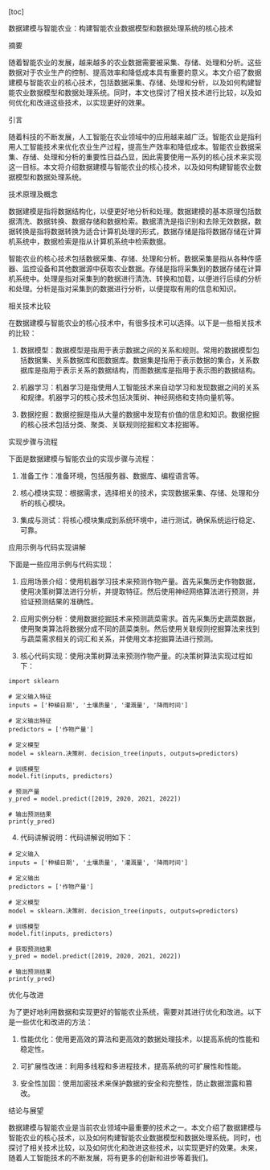 
[toc]                    
                
                
数据建模与智能农业：构建智能农业数据模型和数据处理系统的核心技术

摘要

随着智能农业的发展，越来越多的农业数据需要被采集、存储、处理和分析。这些数据对于农业生产的控制、提高效率和降低成本具有重要的意义。本文介绍了数据建模与智能农业的核心技术，包括数据采集、存储、处理和分析，以及如何构建智能农业数据模型和数据处理系统。同时，本文也探讨了相关技术进行比较，以及如何优化和改进这些技术，以实现更好的效果。

引言

随着科技的不断发展，人工智能在农业领域中的应用越来越广泛。智能农业是指利用人工智能技术来优化农业生产过程，提高生产效率和降低成本。智能农业数据采集、存储、处理和分析的重要性日益凸显，因此需要使用一系列的核心技术来实现这一目标。本文将介绍数据建模与智能农业的核心技术，以及如何构建智能农业数据模型和数据处理系统。

技术原理及概念

数据建模是指将数据结构化，以便更好地分析和处理。数据建模的基本原理包括数据清洗、数据转换、数据存储和数据检索。数据清洗是指识别和去除无效数据，数据转换是指将数据转换为适合计算机处理的形式，数据存储是指将数据存储在计算机系统中，数据检索是指从计算机系统中检索数据。

智能农业的核心技术包括数据采集、存储、处理和分析。数据采集是指从各种传感器、监控设备和其他数据源中获取农业数据。存储是指将采集到的数据存储在计算机系统中。处理是指对采集到的数据进行清洗、转换和加载，以便进行后续的分析和处理。分析是指对采集到的数据进行分析，以便提取有用的信息和知识。

相关技术比较

在数据建模与智能农业的核心技术中，有很多技术可以选择。以下是一些相关技术的比较：

1. 数据模型：数据模型是指用于表示数据之间的关系和规则。常用的数据模型包括数据集、关系数据库和图数据库。数据集是指用于表示数据的集合，关系数据库是指用于表示关系的数据结构，而图数据库是指用于表示图的数据结构。

2. 机器学习：机器学习是指使用人工智能技术来自动学习和发现数据之间的关系和规律。机器学习的核心技术包括决策树、神经网络和支持向量机等。

3. 数据挖掘：数据挖掘是指从大量的数据中发现有价值的信息和知识。数据挖掘的核心技术包括分类、聚类、关联规则挖掘和文本挖掘等。

实现步骤与流程

下面是数据建模与智能农业的实现步骤与流程：

1. 准备工作：准备环境，包括服务器、数据库、编程语言等。

2. 核心模块实现：根据需求，选择相关的技术，实现数据采集、存储、处理和分析的核心模块。

3. 集成与测试：将核心模块集成到系统环境中，进行测试，确保系统运行稳定、可靠。

应用示例与代码实现讲解

下面是一些应用示例与代码实现：

1. 应用场景介绍：使用机器学习技术来预测作物产量。首先采集历史作物数据，使用决策树算法进行分析，并提取特征。然后使用神经网络算法进行预测，并验证预测结果的准确性。

2. 应用实例分析：使用数据挖掘技术来预测蔬菜需求。首先采集历史蔬菜数据，使用聚类算法将数据分成不同的蔬菜类别。然后使用关联规则挖掘算法来找到与蔬菜需求相关的词汇和关系，并使用文本挖掘算法进行预测。

3. 核心代码实现：使用决策树算法来预测作物产量。的决策树算法实现过程如下：

```
import sklearn

# 定义输入特征
inputs = ['种植日期', '土壤质量', '灌溉量', '降雨时间']

# 定义输出特征
predictors = ['作物产量']

# 定义模型
model = sklearn.决策树. decision_tree(inputs, outputs=predictors)

# 训练模型
model.fit(inputs, predictors)

# 预测产量
y_pred = model.predict([2019, 2020, 2021, 2022])

# 输出预测结果
print(y_pred)
```

4. 代码讲解说明：代码讲解说明如下：

```
# 定义输入
inputs = ['种植日期', '土壤质量', '灌溉量', '降雨时间']

# 定义输出
predictors = ['作物产量']

# 定义模型
model = sklearn.决策树. decision_tree(inputs, outputs=predictors)

# 训练模型
model.fit(inputs, predictors)

# 获取预测结果
y_pred = model.predict([2019, 2020, 2021, 2022])

# 输出预测结果
print(y_pred)
```

优化与改进

为了更好地利用数据和实现更好的智能农业系统，需要对其进行优化和改进。以下是一些优化和改进的方法：

1. 性能优化：使用更高效的算法和更高效的数据处理技术，以提高系统的性能和稳定性。

2. 可扩展性改进：利用多线程和多进程技术，提高系统的可扩展性和性能。

3. 安全性加固：使用加密技术来保护数据的安全和完整性，防止数据泄露和篡改。

结论与展望

数据建模与智能农业是当前农业领域中最重要的技术之一。本文介绍了数据建模与智能农业的核心技术，以及如何构建智能农业数据模型和数据处理系统。同时，也探讨了相关技术比较，以及如何优化和改进这些技术，以实现更好的效果。未来，随着人工智能技术的不断发展，将有更多的创新和进步等着我们。

